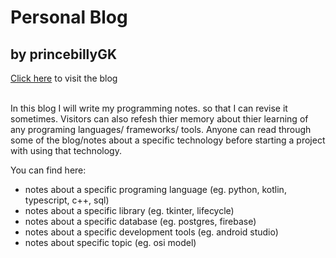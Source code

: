 # Personal Blog
## by princebillyGK
<a target="_blank" href=https://princebillygk.github.io>Click here</a> to visit the blog

<br>
In this blog I will write my programming notes. so that I can revise it sometimes. Visitors can also refesh thier memory about thier learning of any programing languages/ frameworks/ tools. Anyone can read through some of the blog/notes about a specific technology before starting a project with using that technology. 

You can find here:
- notes about a specific programing language (eg. python, kotlin, typescript, c++, sql)
- notes about a specific library (eg. tkinter, lifecycle)
- notes about a specific database (eg. postgres, firebase)
- notes about a specific development tools (eg. android studio)
- notes about specific topic (eg. osi model)


